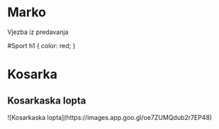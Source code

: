 # Marko
Vjezba iz predavanja


#Sport
h1 { color: red; }
<h1>Kosarka</h1>
<h2>Kosarkaska lopta</h2>
![Kosarkaska lopta](https://images.app.goo.gl/oe7ZUMQdub2r7EP48)

